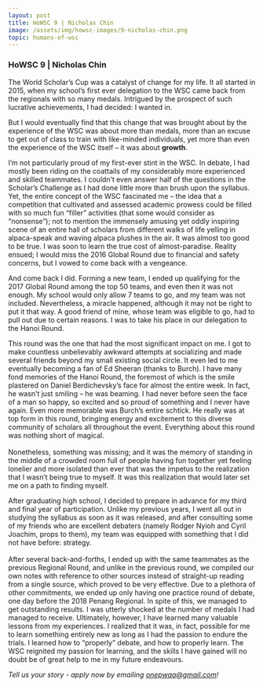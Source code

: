 ```yaml
---
layout: post
title: HoWSC 9 | Nicholas Chin
image: /assets/img/howsc-images/9-nicholas-chin.png
topic: humans-of-wsc
---
```


### HoWSC 9 | Nicholas Chin

The World Scholar’s Cup was a catalyst of change for my life. It all started in 2015, when my school’s first ever delegation to the WSC came back from the regionals with so many medals. Intrigued by the prospect of such lucrative achievements, I had decided: I wanted in.  

But I would eventually find that this change that was brought about by the experience of the WSC was about more than medals, more than an excuse to get out of class to train with like-minded individuals, yet more than even the experience of the WSC itself – it was about **growth**.  

I’m not particularly proud of my first-ever stint in the WSC. In debate, I had mostly been riding on the coattails of my considerably more experienced and skilled teammates. I couldn’t even answer half of the questions in the Scholar’s Challenge as I had done little more than brush upon the syllabus. Yet, the entire concept of the WSC fascinated me – the idea that a competition that cultivated and assessed academic prowess could be filled with so much fun “filler” activities (that some would consider as “nonsense”); not to mention the immensely amusing yet oddly inspiring scene of an entire hall of scholars from different walks of life yelling in alpaca-speak and waving alpaca plushes in the air. It was almost too good to be true. I was soon to learn the true cost of almost-paradise. Reality ensued; I would miss the 2016 Global Round due to financial and safety concerns, but I vowed to come back with a vengeance.  

And come back I did. Forming a new team, I ended up qualifying for the 2017 Global Round among the top 50 teams, and even then it was not enough. My school would only allow 7 teams to go, and my team was not included. Nevertheless, a miracle happened, although it may not be right to put it that way. A good friend of mine, whose team was eligible to go, had to pull out due to certain reasons. I was to take his place in our delegation to the Hanoi Round.  

This round was the one that had the most significant impact on me. I got to make countless unbelievably awkward attempts at socializing and made several friends beyond my small existing social circle. It even led to me eventually becoming a fan of Ed Sheeran (thanks to Burch). I have many fond memories of the Hanoi Round, the foremost of which is the smile plastered on Daniel Berdichevsky’s face for almost the entire week. In fact, he wasn’t just smiling – he was beaming. I had never before seen the face of a man so happy, so excited and so proud of something and I never have again. Even more memorable was Burch’s entire schtick. He really was at top form in this round, bringing energy and excitement to this diverse community of scholars all throughout the event. Everything about this round was nothing short of magical.  
​  
Nonetheless, something was missing; and it was the memory of standing in the middle of a crowded room full of people having fun together yet feeling lonelier and more isolated than ever that was the impetus to the realization that I wasn’t being true to myself. It was this realization that would later set me on a path to finding myself.  

After graduating high school, I decided to prepare in advance for my third and final year of participation. Unlike my previous years, I went all out in studying the syllabus as soon as it was released, and after consulting some of my friends who are excellent debaters (namely Rodger Nyioh and Cyril Joachim, props to them), my team was equipped with something that I did not have before: strategy.  
​  
After several back-and-forths, I ended up with the same teammates as the previous Regional Round, and unlike in the previous round, we compiled our own notes with reference to other sources instead of straight-up reading from a single source, which proved to be very effective. Due to a plethora of other commitments, we ended up only having one practice round of debate, one day before the 2018 Penang Regional. In spite of this, we managed to get outstanding results. I was utterly shocked at the number of medals I had managed to receive. Ultimately, however, I have learned many valuable lessons from my experiences. I realized that it was, in fact, possible for me to learn something entirely new as long as I had the passion to endure the trials. I learned how to “properly” debate, and how to properly learn. The WSC reignited my passion for learning, and the skills I have gained will no doubt be of great help to me in my future endeavours.

*Tell us your story - apply now by emailing [onepwaa@gmail.com](mailto:onepwaa@gmail.com)!*
